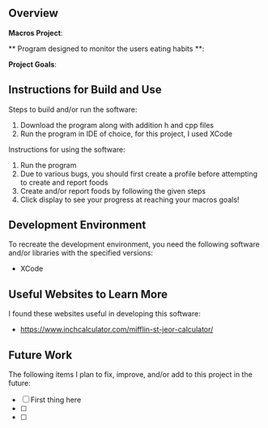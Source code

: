 ## Overview

**Macros Project**:

** Program designed to monitor the users eating habits **:

**Project Goals**:

## Instructions for Build and Use

Steps to build and/or run the software:

1. Download the program along with addition h and cpp files
2. Run the program in IDE of choice, for this project, I used XCode

Instructions for using the software:

1. Run the program
2. Due to various bugs, you should first create a profile before attempting to create and report foods
3. Create and/or report foods by following the given steps
4. Click display to see your progress at reaching your macros goals!

## Development Environment 

To recreate the development environment, you need the following software and/or libraries with the specified versions:

* XCode

## Useful Websites to Learn More

I found these websites useful in developing this software:

* https://www.inchcalculator.com/mifflin-st-jeor-calculator/

## Future Work

The following items I plan to fix, improve, and/or add to this project in the future:

* [ ] First thing here
* [ ]
* [ ]
